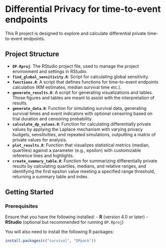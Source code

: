 # Differential Privacy for time-to-event endpoints

This R project is designed to explore and calculate differential private time-to-event endpoints.

## Project Structure

-   **`DP.Rproj`**: The RStudio project file, used to manage the project environment and settings in RStudio.
-   **`find_global_sensitivity.R`**: Script for calculating global sensitivity.
-   **`functions.R`**: A script that defines functions for time-to-event endpoints calculation (KM estimates, median survival time etc.).
-   **`generate_results.R`**: A script for generating visualizations and tables. Those figures and tables are meant to assist with the interpretation of results.
-   **`generate_data.R`**: Function for simulating survival data, generating survival times and event indicators with optional censoring based on trial duration and censoring probability.
-   **`calculate_dp_values.R`**: Function for calculating differentially private values by applying the Laplace mechanism with varying privacy budgets, sensitivities, and repeated simulations, outputting a matrix of private values for analysis.
-   **`plot_results.R`**: Function that visualizes statistical metrics (median, quartiles) against a parameter (e.g., epsilon) with customizable reference lines and highlights.
-   **`create_summary_table.R`**: Function for summarizing differentially private results by calculating quartiles, medians, and relative ranges, and identifying the first epsilon value meeting a specified range threshold, returning a summary table and index.

## Getting Started

### Prerequisites

Ensure that you have the following installed: - **R** (version 4.0 or later) - **RStudio** (optional but recommended for running `DP.Rproj`)

You will also need to install the following R packages:

``` r
install.packages(c("survival", "DPpack"))
```
